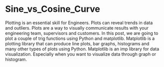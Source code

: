 # Sine_vs_Cosine_Curve
Plotting is an essential skill for Engineers. Plots can reveal trends in data and outliers. Plots are a way to visually communicate results with your engineering team, supervisors and customers. In this post, we are going to plot a couple of trig functions using Python and matplotlib. Matplotlib is a plotting library that can produce line plots, bar graphs, histograms and many other types of plots using Python.
Matplotlib is an imp library for data visualization. Especially when you want to visualize data through graph or histogram.
